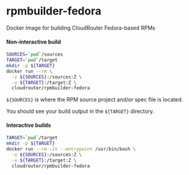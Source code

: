 # rpmbuilder-fedora
Docker Image for building CloudRouter Fedora-based RPMs

#### Non-interactive build

```sh
SOURCES=`pwd`/sources
TARGET=`pwd`/target
mkdir -p ${TARGET}
docker run --rm \
  -v ${SOURCES}:/sources:Z \
  -v ${TARGET}:/target:Z \
  cloudrouter/rpmbuilder-fedora
```

`${SOURCES}` is where the RPM source project and/or spec file is located.

You should see your build output in the `${TARGET}` directory.

#### Interactive builds
```sh
TARGET=`pwd`/target
mkdir -p ${TARGET}
docker run --rm -it --entrypoint /usr/bin/bash \
  -v ${SOURCES}:/sources:Z \
  -v ${TARGET}:/target:Z \
  cloudrouter/rpmbuilder-fedora
```